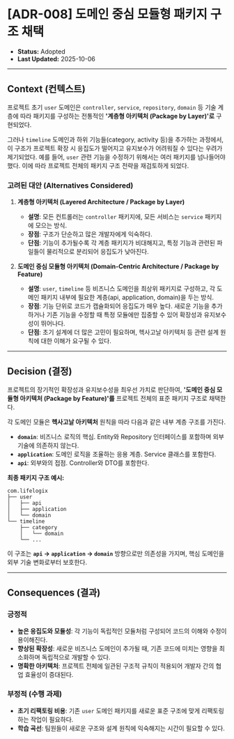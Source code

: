 # [ADR-008] 도메인 중심 모듈형 패키지 구조 채택

- **Status:** Adopted
- **Last Updated:** 2025-10-06

---

## Context (컨텍스트)

프로젝트 초기 `user` 도메인은 `controller`, `service`, `repository`, `domain` 등 기술 계층에 따라 패키지를 구성하는 전통적인 **'계층형 아키텍처 (Package by Layer)'로** 구현되었다.

그러나 `timeline` 도메인과 하위 기능들(category, activity 등)을 추가하는 과정에서, 이 구조가 프로젝트 확장 시 응집도가 떨어지고 유지보수가 어려워질 수 있다는 우려가 제기되었다. 예를 들어, `user` 관련 기능을 수정하기 위해서는 여러 패키지를 넘나들어야 했다. 이에 따라 프로젝트 전체의 패키지 구조 전략을 재검토하게 되었다.

### **고려된 대안 (Alternatives Considered)**

1.  **계층형 아키텍처 (Layered Architecture / Package by Layer)**
    - **설명**: 모든 컨트롤러는 `controller` 패키지에, 모든 서비스는 `service` 패키지에 모으는 방식.
    - **장점**: 구조가 단순하고 많은 개발자에게 익숙하다.
    - **단점**: 기능이 추가될수록 각 계층 패키지가 비대해지고, 특정 기능과 관련된 파일들이 물리적으로 분리되어 응집도가 낮아진다.

2.  **도메인 중심 모듈형 아키텍처 (Domain-Centric Architecture / Package by Feature)**
    - **설명**: `user`, `timeline` 등 비즈니스 도메인을 최상위 패키지로 구성하고, 각 도메인 패키지 내부에 필요한 계층(api, application, domain)을 두는 방식.
    - **장점**: 기능 단위로 코드가 캡슐화되어 응집도가 매우 높다. 새로운 기능을 추가하거나 기존 기능을 수정할 때 특정 모듈에만 집중할 수 있어 확장성과 유지보수성이 뛰어나다.
    - **단점**: 초기 설계에 더 많은 고민이 필요하며, 헥사고날 아키텍처 등 관련 설계 원칙에 대한 이해가 요구될 수 있다.

---

## Decision (결정)

프로젝트의 장기적인 확장성과 유지보수성을 최우선 가치로 판단하여, **'도메인 중심 모듈형 아키텍처 (Package by Feature)'를** 프로젝트 전체의 표준 패키지 구조로 채택한다.

각 도메인 모듈은 **헥사고날 아키텍처** 원칙을 따라 다음과 같은 내부 계층 구조를 가진다.

- **`domain`**: 비즈니스 로직의 핵심. Entity와 Repository 인터페이스를 포함하며 외부 기술에 의존하지 않는다.
- **`application`**: 도메인 로직을 조율하는 응용 계층. Service 클래스를 포함한다.
- **`api`**: 외부와의 접점. Controller와 DTO를 포함한다.

**최종 패키지 구조 예시:**
```
com.lifelogix
├── user
│   ├── api
│   ├── application
│   └── domain
└── timeline
    ├── category
    │   └── domain
    └── ...
```
이 구조는 **`api` → `application` → `domain`** 방향으로만 의존성을 가지며, 핵심 도메인을 외부 기술 변화로부터 보호한다.

---

## Consequences (결과)

### 긍정적
- **높은 응집도와 모듈성**: 각 기능이 독립적인 모듈처럼 구성되어 코드의 이해와 수정이 용이해진다.
- **향상된 확장성**: 새로운 비즈니스 도메인이 추가될 때, 기존 코드에 미치는 영향을 최소화하며 독립적으로 개발할 수 있다.
- **명확한 아키텍처**: 프로젝트 전체에 일관된 구조적 규칙이 적용되어 개발자 간의 협업 효율성이 증대된다.

### 부정적 (수행 과제)
- **초기 리팩토링 비용**: 기존 `user` 도메인 패키지를 새로운 표준 구조에 맞게 리팩토링하는 작업이 필요하다.
- **학습 곡선**: 팀원들이 새로운 구조와 설계 원칙에 익숙해지는 시간이 필요할 수 있다.